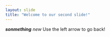 ```yaml
---
layout: slide
title: "Welcome to our second slide!"
---
```

_**sonmething** new_
Use the left arrow to go back!

